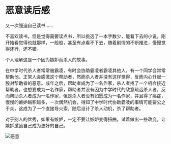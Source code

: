 # 恶意读后感

又一次强迫自己读书……

不喜欢读书，但是觉得需要读点书，所以挑选了一本字数少，能看下去的小说。刚开始看觉得也就那样，一般般，甚至有点看不下去，随着剧情的不断推进，慢慢觉得还行，还不错。

个人理解这是一个因为嫉妒而杀人的故事。

在中学时代杀人者常常被霸凌，有时会协助霸凌者霸凌其他人。有一个同学会常常帮助他，正常人会感激这个帮助者，然而杀人者并没有这样觉得，反而内心升起一股对帮助者的恶意。成年之后，帮助者成为了一名作家，杀人者找了一个机会接近帮助者，也想要成为一名作家，帮助者并没有因为中学时代的敌意疏远杀人者，反而帮助杀人者成为一名作家，但是杀人者没有如愿成为一名作家，并且得了癌症，慢慢的嫉妒越积越多，一次偶然机会，得知了中学时代协助霸凌的事情可能要公之于众，这成为了一个直接导火索，随后设计了杀人动机，杀了帮助者。

对于别人的优秀，如果有嫉妒，一定不要让嫉妒变得扭曲，试着做出一些改变，让嫉妒激励自己成为更好的自己。

![恶意](/malice.png)
